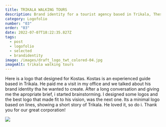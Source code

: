 ```yaml
---
title: TRIKALA WALKING TOURS
description: Brand identity for a tourist agency based in Trikala, Thessaly
category: Logofolio
number: "03"
order: "03"
date: 2022-07-07T18:22:35.827Z
tags:
  - post
  - logofolio
  - selected
  - brandidentity
image: /images/draft_logo_twt_colored-04.jpg
imageAlt: trikala walking tours
---
```

Here is a logo that designed for Kostas. Kostas is an experienced guide based in Trikala. He paid me a visit in my office and we talked about his brand identity tha he wanted to create. After a long conversation and giving me the apropriate brief, i started brainstorming. I designed some logos and the best logo that made fit to his vision, was the next one. Its a minimal logo based on lines, showing a short story of Trikala. He loved it, so do i. Thank you for our great corporation! 

![](/images/untitled-1-01.jpg)
